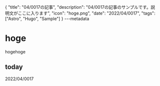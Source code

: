 {
  "title": "04/0017の記事",
  "description": "04/0017の記事のサンプルです。説明文がここに入ります",
  "icon": "hoge.png",
  "date": "2022/04/0017",
  "tags": ["Astro", "Hugo", "Sample"]
}
---metadata

# hoge
hogehoge

## today
2022/04/0017